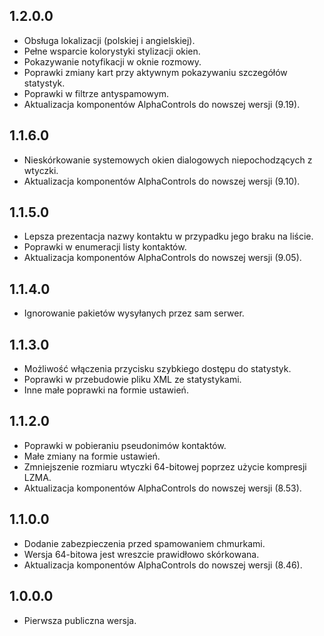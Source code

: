 1.2.0.0
-----
* Obsługa lokalizacji (polskiej i angielskiej).
* Pełne wsparcie kolorystyki stylizacji okien.
* Pokazywanie notyfikacji w oknie rozmowy.
* Poprawki zmiany kart przy aktywnym pokazywaniu szczegółów statystyk.
* Poprawki w filtrze antyspamowym.
* Aktualizacja komponentów AlphaControls do nowszej wersji (9.19).

1.1.6.0
-----
* Nieskórkowanie systemowych okien dialogowych niepochodzących z wtyczki.
* Aktualizacja komponentów AlphaControls do nowszej wersji (9.10).

1.1.5.0
-----
* Lepsza prezentacja nazwy kontaktu w przypadku jego braku na liście.
* Poprawki w enumeracji listy kontaktów.
* Aktualizacja komponentów AlphaControls do nowszej wersji (9.05).

1.1.4.0
-----
* Ignorowanie pakietów wysyłanych przez sam serwer.

1.1.3.0
-----
* Możliwość włączenia przycisku szybkiego dostępu do statystyk.
* Poprawki w przebudowie pliku XML ze statystykami.
* Inne małe poprawki na formie ustawień.

1.1.2.0
-----
* Poprawki w pobieraniu pseudonimów kontaktów.
* Małe zmiany na formie ustawień.
* Zmniejszenie rozmiaru wtyczki 64-bitowej poprzez użycie kompresji LZMA.
* Aktualizacja komponentów AlphaControls do nowszej wersji (8.53).

1.1.0.0
-----
* Dodanie zabezpieczenia przed spamowaniem chmurkami.
* Wersja 64-bitowa jest wreszcie prawidłowo skórkowana.
* Aktualizacja komponentów AlphaControls do nowszej wersji (8.46).

1.0.0.0
-----
* Pierwsza publiczna wersja.